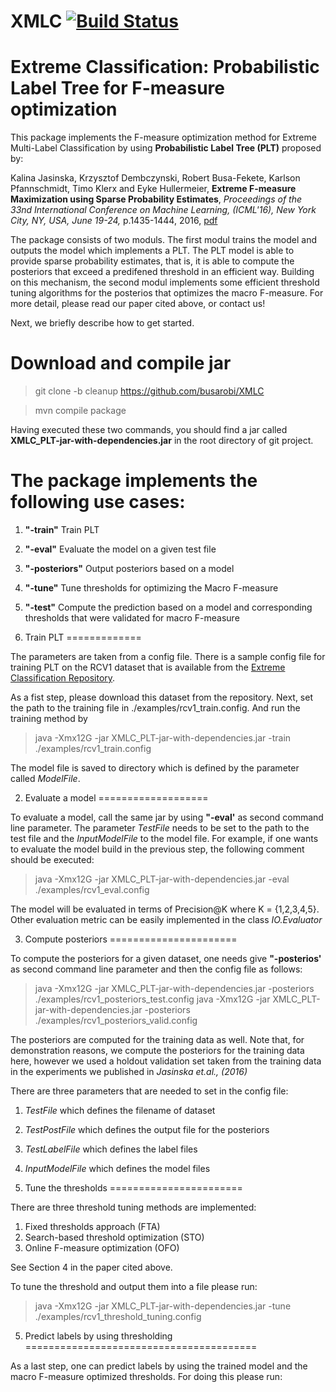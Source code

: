 # XMLC [![Build Status](https://travis-ci.org/busarobi/XMLC.svg?branch=master)](https://travis-ci.org/busarobi/XMLC)
# Extreme Classification: Probabilistic Label Tree for F-measure optimization

This package implements the F-measure optimization method for Extreme Multi-Label Classification by using __Probabilistic Label Tree (PLT)__ proposed by:

Kalina Jasinska, Krzysztof Dembczynski, Robert Busa-Fekete, Karlson Pfannschmidt, Timo Klerx and Eyke Hullermeier, __Extreme F-measure Maximization using Sparse Probability Estimates__, *Proceedings of the 33nd International Conference on Machine Learning, (ICML'16), New York City, NY, USA, June 19-24,* p.1435-1444, 2016, [pdf](http://jmlr.org/proceedings/papers/v48/jasinska16.html)

The package consists of two moduls. The first modul trains the model and outputs the model which implements a PLT. The PLT model is able to provide sparse probability estimates, that is, it is able to compute the posteriors that exceed a predifened threshold in an efficient way. Building on this mechanism, the second modul implements some efficient threshold tuning algorithms for the posterios that optimizes the macro F-measure. For more detail, please read our paper cited above, or contact us! 

Next, we briefly describe how to get started.
 
 
Download and compile jar
========================


> git clone -b cleanup https://github.com/busarobi/XMLC

> mvn compile package 

Having executed these two commands, you should find a jar called **XMLC_PLT-jar-with-dependencies.jar** in the root directory of git project.
 
 
The package implements the following use cases:
=========================================
 
 1. **"-train"** Train PLT
 2. **"-eval"** Evaluate the model on a given test file
 3. **"-posteriors"** Output posteriors based on a model
 4. **"-tune"** Tune thresholds for optimizing the Macro F-measure
 5. **"-test"** Compute the prediction based on a model and corresponding thresholds that were validated for macro F-measure



1. Train PLT
============= 

The parameters are taken from a config file. There is a sample config file for training PLT on the RCV1 dataset that is available from the [Extreme Classification Repository](http://research.microsoft.com/en-us/um/people/manik/downloads/XC/XMLRepository.html).

As a fist step, please download this dataset from the repository. Next, set the path to the training file in ./examples/rcv1_train.config. And run the training method by 

> java -Xmx12G -jar XMLC_PLT-jar-with-dependencies.jar -train ./examples/rcv1_train.config 

The model file is saved to directory which is defined by the parameter called *ModelFile*.

2. Evaluate a model
===================

To evaluate a model, call the same jar by using **"-eval'** as second command line parameter. The parameter *TestFile* needs to be set to the path to the test file and the *InputModelFile* to the model file. For example, if one wants to evaluate the model build in the previous step, the following comment should be executed: 

> java -Xmx12G -jar XMLC_PLT-jar-with-dependencies.jar -eval ./examples/rcv1_eval.config

The model will be evaluated in terms of Precision@K where K = {1,2,3,4,5}. Other evaluation metric can be easily implemented in the class *IO.Evaluator*


3. Compute posteriors
======================

To compute the posteriors for a given dataset, one needs give **"-posterios'** as second command line parameter and then the config file as follows:

> java -Xmx12G -jar XMLC_PLT-jar-with-dependencies.jar -posteriors ./examples/rcv1_posteriors_test.config 
> java -Xmx12G -jar XMLC_PLT-jar-with-dependencies.jar -posteriors ./examples/rcv1_posteriors_valid.config 

The posteriors are computed for the training data as well. Note that, for demonstration reasons, we compute the posteriors for the training data here, however we used a holdout validation set taken from the training data in the experiments we published in *Jasinska et.al., (2016)*  
  
There are three parameters that are needed to set in the config file:
1. *TestFile* which defines the filename of dataset
2. *TestPostFile* which defines the output file for the posteriors 
3. *TestLabelFile*  which defines the label files 
4. *InputModelFile* which defines the model files

 
4. Tune the thresholds
=======================

There are three threshold tuning methods are implemented:

1. Fixed thresholds approach (FTA)
2. Search-based threshold optimization (STO)
3. Online F-measure optimization (OFO)

See Section 4 in the paper cited above.

To tune the threshold and output them into a file please run:

> java -Xmx12G -jar XMLC_PLT-jar-with-dependencies.jar -tune ./examples/rcv1_threshold_tuning.config 



5. Predict labels by using thresholding
========================================

As a last step, one can predict labels by using the trained model and the macro F-measure optimized thresholds. For doing this please run:




